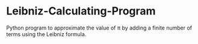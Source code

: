 # Leibniz-Calculating-Program
Python program to approximate the value of π by adding a finite number of terms using the Leibniz formula.
